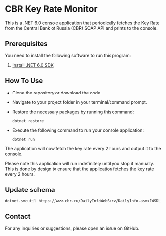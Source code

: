 # CBR Key Rate Monitor

This is a .NET 6.0 console application that periodically fetches the Key Rate from the Central Bank of Russia (CBR) SOAP API and prints to the console.

## Prerequisites

You need to install the following software to run this program:

1. [Install .NET 6.0 SDK](https://dotnet.microsoft.com/download/dotnet/6.0)
   
## How To Use

- Clone the repository or download the code.
  
- Navigate to your project folder in your terminal/command prompt.

- Restore the necessary packages by running this command:
  
  ```sh
  dotnet restore
  ```

- Execute the following command to run your console application:
  
  ```sh
  dotnet run
  ```

The application will now fetch the key rate every 2 hours and output it to the console.

Please note this application will run indefinitely until you stop it manually. This is done by design to ensure that the application fetches the key rate every 2 hours.

## Update schema

```
dotnet-svcutil https://www.cbr.ru/DailyInfoWebServ/DailyInfo.asmx?WSDL
```

## Contact

For any inquiries or suggestions, please open an issue on GitHub.